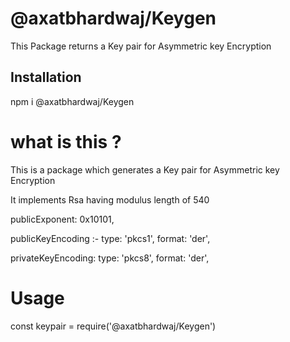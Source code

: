 # @axatbhardwaj/Keygen

This Package returns a Key pair for Asymmetric key Encryption

## Installation

npm i @axatbhardwaj/Keygen

# what is this ?

This is a package which generates a Key pair for Asymmetric key Encryption

It implements Rsa having modulus length of 540

publicExponent: 0x10101,

publicKeyEncoding :-
type: 'pkcs1',
format: 'der',

privateKeyEncoding:
type: 'pkcs8',
format: 'der',

# Usage

const keypair = require('@axatbhardwaj/Keygen')
